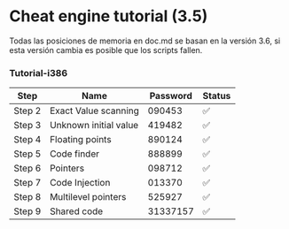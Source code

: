 # Cheat engine tutorial (3.5)

Todas las posiciones de memoria en doc.md se basan en la versión 3.6, si esta versión cambia es posible que los scripts fallen.

### Tutorial-i386

<table align='center'>
<thead>
  <tr>
    <th>Step</th>
    <th>Name</th>
    <th>Password</th>
    <th>Status</th>
  </tr>
</thead>
<tbody>
  <tr>
    <td>Step 2</td>
    <td>Exact Value scanning</td>
    <td>090453</td>
    <td>✅</td>
  </tr>
  <tr>
    <td>Step 3</td>
    <td>Unknown initial value</td>
    <td>419482</td>
    <td>✅</td>
  </tr>
  <tr>
    <td>Step 4</td>
    <td>Floating points</td>
    <td>890124</td>
    <td>✅</td>
  </tr>
  <tr>
    <td>Step 5</td>
    <td>Code finder</td>
    <td>888899</td>
    <td>✅</td>
  </tr>
  <tr>
    <td>Step 6</td>
    <td>Pointers</td>
    <td>098712</td>
    <td>✅</td>
  </tr>
  <tr>
    <td>Step 7</td>
    <td>Code Injection</td>
    <td>013370</td>
    <td>✅</td>
  </tr>
  <tr>
    <td>Step 8</td>
    <td>Multilevel pointers</td>
    <td>525927</td>
    <td>✅</td>
  </tr>
  <tr>
    <td>Step 9</td>
    <td>Shared code</td>
    <td>31337157</td>
    <td>✅</td>
  </tr>
  </tbody>
 </table>
